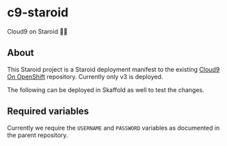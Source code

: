 # c9-staroid
Cloud9 on Staroid 🌟🌟

## About

This Staroid project is a Staroid deployment manifest to the existing [Cloud9 On OpenShift](https://github.com/ClarityCafe/cloud9-on-openshift) repository. Currently only v3 is deployed.

The following can be deployed in Skaffold as well to test the changes.

## Required variables

Currently we require the `USERNAME` and `PASSWORD` variables as documented in the parent repository.

